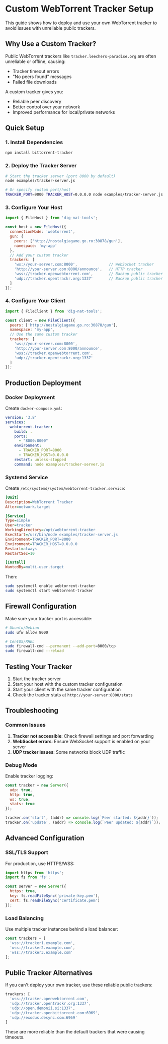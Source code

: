 # Custom WebTorrent Tracker Setup

This guide shows how to deploy and use your own WebTorrent tracker to avoid issues with unreliable public trackers.

## Why Use a Custom Tracker?

Public WebTorrent trackers like `tracker.leechers-paradise.org` are often unreliable or offline, causing:
- Tracker timeout errors
- "No peers found" messages
- Failed file downloads

A custom tracker gives you:
- Reliable peer discovery
- Better control over your network
- Improved performance for local/private networks

## Quick Setup

### 1. Install Dependencies

```bash
npm install bittorrent-tracker
```

### 2. Deploy the Tracker Server

```bash
# Start the tracker server (port 8000 by default)
node examples/tracker-server.js

# Or specify custom port/host
TRACKER_PORT=9000 TRACKER_HOST=0.0.0.0 node examples/tracker-server.js
```

### 3. Configure Your Host

```javascript
import { FileHost } from 'dig-nat-tools';

const host = new FileHost({
  connectionMode: 'webtorrent',
  gun: { 
    peers: ['http://nostalgiagame.go.ro:30878/gun'],
    namespace: 'my-app'
  },
  // Add your custom tracker
  trackers: [
    'ws://your-server.com:8000',              // WebSocket tracker
    'http://your-server.com:8000/announce',   // HTTP tracker
    'wss://tracker.openwebtorrent.com',       // Backup public tracker
    'udp://tracker.opentrackr.org:1337'       // Backup public tracker
  ]
});
```

### 4. Configure Your Client

```javascript
import { FileClient } from 'dig-nat-tools';

const client = new FileClient({
  peers: ['http://nostalgiagame.go.ro:30878/gun'],
  namespace: 'my-app',
  // Use the same custom tracker
  trackers: [
    'ws://your-server.com:8000',
    'http://your-server.com:8000/announce',
    'wss://tracker.openwebtorrent.com',
    'udp://tracker.opentrackr.org:1337'
  ]
});
```

## Production Deployment

### Docker Deployment

Create `docker-compose.yml`:

```yaml
version: '3.8'
services:
  webtorrent-tracker:
    build: .
    ports:
      - "8000:8000"
    environment:
      - TRACKER_PORT=8000
      - TRACKER_HOST=0.0.0.0
    restart: unless-stopped
    command: node examples/tracker-server.js
```

### Systemd Service

Create `/etc/systemd/system/webtorrent-tracker.service`:

```ini
[Unit]
Description=WebTorrent Tracker
After=network.target

[Service]
Type=simple
User=tracker
WorkingDirectory=/opt/webtorrent-tracker
ExecStart=/usr/bin/node examples/tracker-server.js
Environment=TRACKER_PORT=8000
Environment=TRACKER_HOST=0.0.0.0
Restart=always
RestartSec=10

[Install]
WantedBy=multi-user.target
```

Then:
```bash
sudo systemctl enable webtorrent-tracker
sudo systemctl start webtorrent-tracker
```

## Firewall Configuration

Make sure your tracker port is accessible:

```bash
# Ubuntu/Debian
sudo ufw allow 8000

# CentOS/RHEL
sudo firewall-cmd --permanent --add-port=8000/tcp
sudo firewall-cmd --reload
```

## Testing Your Tracker

1. Start the tracker server
2. Start your host with the custom tracker configuration
3. Start your client with the same tracker configuration
4. Check the tracker stats at `http://your-server:8000/stats`

## Troubleshooting

### Common Issues

1. **Tracker not accessible**: Check firewall settings and port forwarding
2. **WebSocket errors**: Ensure WebSocket support is enabled on your server
3. **UDP tracker issues**: Some networks block UDP traffic

### Debug Mode

Enable tracker logging:
```javascript
const tracker = new Server({
  udp: true,
  http: true,
  ws: true,
  stats: true
});

tracker.on('start', (addr) => console.log(`Peer started: ${addr}`));
tracker.on('update', (addr) => console.log(`Peer updated: ${addr}`));
```

## Advanced Configuration

### SSL/TLS Support

For production, use HTTPS/WSS:

```javascript
import https from 'https';
import fs from 'fs';

const server = new Server({
  https: true,
  key: fs.readFileSync('private-key.pem'),
  cert: fs.readFileSync('certificate.pem')
});
```

### Load Balancing

Use multiple tracker instances behind a load balancer:

```javascript
const trackers = [
  'wss://tracker1.example.com',
  'wss://tracker2.example.com',
  'wss://tracker3.example.com'
];
```

## Public Tracker Alternatives

If you can't deploy your own tracker, use these reliable public trackers:

```javascript
trackers: [
  'wss://tracker.openwebtorrent.com',
  'udp://tracker.opentrackr.org:1337',
  'udp://open.demonii.si:1337',
  'udp://tracker.openbittorrent.com:6969',
  'udp://exodus.desync.com:6969'
]
```

These are more reliable than the default trackers that were causing timeouts.